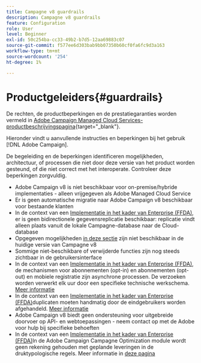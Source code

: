 ```yaml
---
title: Campagne v8 guardrails
description: Campagne v8 guardrails
feature: Configuration
role: User
level: Beginner
exl-id: 50c254ba-cc33-49b2-b7d5-12aa69883c07
source-git-commit: f577ee6d303bab9bb07350b60cf0fa6fc9d3a163
workflow-type: tm+mt
source-wordcount: '254'
ht-degree: 1%

---
```


# Productgeleiders{#guardrails}

De rechten, de productbeperkingen en de prestatiegaranties worden vermeld in [Adobe Campaign Managed Cloud Services-productbeschrijvingspagina](https://helpx.adobe.com/legal/product-descriptions/adobe-campaign-managed-cloud-services.html){target="_blank"}.

Hieronder vindt u aanvullende instructies en beperkingen bij het gebruik [!DNL Adobe Campaign].

De begeleiding en de beperkingen identificeren mogelijkheden, architectuur, of processen die niet door deze versie van het product worden gesteund, of die niet correct met het interoperate. Controleer deze beperkingen zorgvuldig.

* Adobe Campaign v8 is niet beschikbaar voor on-premise/hybride implementaties - alleen vrijgegeven als Adobe Managed Cloud Service
* Er is geen automatische migratie naar Adobe Campaign v8 beschikbaar voor bestaande klanten
* In de context van een [Implementatie in het kader van Enterprise (FFDA)](../architecture/enterprise-deployment.md), er is geen bidirectionele gegevensreplicatie beschikbaar: replicatie vindt alleen plaats vanuit de lokale Campagne-database naar de Cloud-database
* Opgegeven mogelijkheden [in deze sectie](v7-to-v8.md#gs-unavailable-features) zijn niet beschikbaar in de huidige versie van Campagne v8
* Sommige niet-beschikbare of verwijderde functies zijn nog steeds zichtbaar in de gebruikersinterface
* In de context van een [Implementatie in het kader van Enterprise (FFDA)](../architecture/enterprise-deployment.md), de mechanismen voor abonnementen (opt-in) en abonnementen (opt-out) en mobiele registratie zijn asynchrone processen. De verzoeken worden verwerkt elk uur door een specifieke technische werkschema. [Meer informatie](../architecture/replication.md#tech-wf)
* In de context van een [Implementatie in het kader van Enterprise (FFDA)](../architecture/enterprise-deployment.md)duplicaten moeten handmatig door de eindgebruikers worden afgehandeld. [Meer informatie](../architecture/keys.md)
* Adobe Campaign v8 biedt geen ondersteuning voor uitgebreide doorvoer op API- en webtoepassingen - neem contact op met de Adobe voor hulp bij specifieke behoeften
* In de context van een [Implementatie in het kader van Enterprise (FFDA)](../architecture/enterprise-deployment.md)In de Adobe Campaign Campagne Optimization module wordt geen rekening gehouden met geplande leveringen in de druktypologische regels. Meer informatie in [deze pagina](../../automation/campaign-opt/pressure-rules.md)